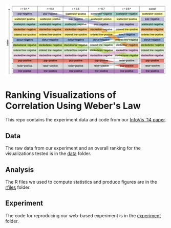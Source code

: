 ![Visualization ranking](docs/img/ranking.png?raw=true)

Ranking Visualizations of Correlation Using Weber's Law
===================

This repo contains the experiment data and code from our [InfoVis '14 paper](docs/harrison2014ranking.pdf?raw=true). 

Data
---

The raw data from our experiment and an overall ranking for the visualizations tested is in the [data](data) folder.

Analysis
---

The R files we used to compute statistics and produce figures are in the [rfiles](rfiles) folder.

Experiment
---

The code for reproducing our web-based experiment is in the [experiment](experiment) folder.
